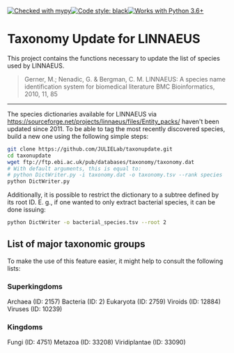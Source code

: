 [![Checked with mypy](http://www.mypy-lang.org/static/mypy_badge.svg)](http://mypy-lang.org/)[![Code style: black](https://img.shields.io/badge/code%20style-black-000000.svg)](https://github.com/psf/black)[![Works with Python 3.6+](https://img.shields.io/badge/python-3.6+-blue.svg)](https://www.python.org/downloads/)

# Taxonomy Update for LINNAEUS

This project contains the functions necessary to update the list of species used by LINNAEUS.

> Gerner, M.; Nenadic, G. & Bergman, C. M.
> LINNAEUS: A species name identification system for biomedical literature
> BMC Bioinformatics, 2010, 11, 85

------

The species dictionaries available for LINNAEUS via https://sourceforge.net/projects/linnaeus/files/Entity_packs/ haven't been updated since 2011. To be able to tag the most recently  discovered species, build a new one using the following simple steps:

```bash
git clone https://github.com/JULIELab/taxonupdate.git
cd taxonupdate
wget ftp://ftp.ebi.ac.uk/pub/databases/taxonomy/taxonomy.dat
# With default arguments, this is equal to:
# python DictWriter.py -i taxonomy.dat -o taxonomy.tsv --rank species
python DictWriter.py
```

Additionally, it is possible to restrict the dictionary to a subtree defined by its root ID.
E. g., if one wanted to only extract bacterial species, it can be done issuing:

```bash
python DictWriter -o bacterial_species.tsv --root 2
```

## List of major taxonomic groups

To make the use of this feature easier, it might help to consult the following lists:

### Superkingdoms

Archaea (ID: 2157)
Bacteria (ID: 2)
Eukaryota (ID: 2759)
Viroids (ID: 12884)
Viruses (ID: 10239)

### Kingdoms

Fungi (ID: 4751)
Metazoa (ID: 33208)
Viridiplantae (ID: 33090)

